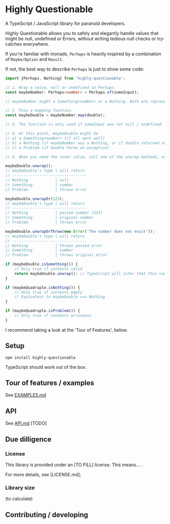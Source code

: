 # Highly Questionable

A TypeScript / JavaScript library for paranoid developers.

Highly Questionable allows you to safely and elegantly handle values that might be null, undefined or Errors, without writing tedious null checks or try-catches everywhere.

If you're familiar with monads, `Perhaps` is heavily inspired by a combination of `Maybe/Option` and `Result`.

If not, the best way to describe `Perhaps` is just to show some code:

```typescript
import {Perhaps, Nothing} from 'highly-questionable';

// 1. Wrap a value, null or undefined in Perhaps
const maybeNumber: Perhaps<number> = Perhaps.of(someInput);

// maybeNumber might a Something<number> or a Nothing. Both are represented by the type Perhaps<number>

// 2. Pass a mapping function.
const maybeDouble = maybeNumber.map(double);

// 3. The function is only used if someInput was not null / undefined

// 4. At this point, maybeDouble might be 
// a) a Something<number> (if all went well)
// b) a Nothing (if maybeNumber was a Nothing, or if double returned null)
// c) a Problem (if double threw an exception)

// 4. When you need the inner value, call one of the unwrap methods, or a type-guard method

maybeDouble.unwrap();
// maybeDouble's type | will return
// ---------------------------------
// Nothing            | null
// Something          | number
// Problem            | throws error 

maybeDouble.unwrapOr(123);
// maybeDouble's type | will return
// ---------------------------------
// Nothing            | passed number (123)
// Something          | original number
// Problem            | throws error 

maybeDouble.unwrapOrThrow(new Error('The number does not exist'));
// maybeDouble's type | will return
// ---------------------------------
// Nothing            | throws passed error
// Something          | number
// Problem            | throws original error 

if (maybeDouble.isSomething()) {
    // Only true if contents valid
    return maybeDouble.unwrap(); // TypeScript will infer that this cannot be null
}

if (maybeQuadruple.isNothing()) {
    // Only true if contents empty
    // Equivalent to maybeDouble === Nothing
}

if (maybeQuadruple.isProblem()) {
    // Only true if contents erroneous
}
```

I recommend taking a look at the 'Tour of Features', below.

## Setup

```
npm install highly-questionable
```

TypeScript should work out of the box.

## Tour of features / examples

See [EXAMPLES.md](EXAMPLES.md)

## API

See [API.md](API.md) [TODO]

## Due dilligence

### License

This library is provided under an [TO FILL] license. This means... .

For more details, see [LICENSE.md];

### Library size

(to calculate)

## Contributing / developing